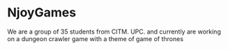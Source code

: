 # NjoyGames
We are a group of 35 students from CITM. UPC. and currently are working on a dungeon crawler game with a theme of game of thrones
